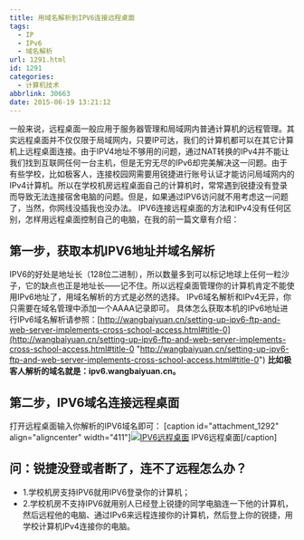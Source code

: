 ```yaml
---
title: 用域名解析到IPV6连接远程桌面
tags:
  - IP
  - IPv6
  - 域名解析
url: 1291.html
id: 1291
categories:
  - 计算机技术
abbrlink: 30663
date: 2015-06-19 13:21:12
---
```


一般来说，远程桌面一般应用于服务器管理和局域网内普通计算机的远程管理。其实远程桌面并不仅仅限于局域网内，只要IP可达，我们的计算机都可以在其它计算机上远程桌面连接。由于IPV4地址不够用的问题，通过NAT转换的IPv4并不能让我们找到互联网任何一台主机，但是无穷无尽的IPv6却完美解决这一问题。由于有些学校，比如极客人，连接校园网需要用锐捷进行账号认证才能访问局域网内的IPv4计算机。所以在学校机房远程桌面自己的计算机时，常常遇到锐捷没有登录而导致无法连接宿舍电脑的问题。但是，如果通过IPV6访问就不用考虑这一问题了，当然，你网线没插我也没办法。 IPV6连接远程桌面的方法和IPv4没有任何区别，怎样用远程桌面控制自己的电脑，在我的前一篇文章有介绍：

第一步，获取本机IPV6地址并域名解析
-------------------

IPV6的好处是地址长（128位二进制），所以数量多到可以标记地球上任何一粒沙子，它的缺点也正是地址长——记不住。所以远程桌面管理你的计算机肯定不能使用IPv6地址了，用域名解析的方式是必然的选择。 IPv6域名解析和IPv4无异，你只需要在域名管理中添加一个AAAA记录即可。 具体怎么获取本机的IPv6地址进行IPv6域名解析请参照：[http://wangbaiyuan.cn/setting-up-ipv6-ftp-and-web-server-implements-cross-school-access.html#title-0](http://wangbaiyuan.cn/setting-up-ipv6-ftp-and-web-server-implements-cross-school-access.html#title-0 "http://wangbaiyuan.cn/setting-up-ipv6-ftp-and-web-server-implements-cross-school-access.html#title-0") **比如极客人解析的域名就是：ipv6.wangbaiyuan.cn。**

第二步，IPV6域名连接远程桌面
----------------

打开远程桌面输入你解析的IPV6域名即可： \[caption id="attachment_1292" align="aligncenter" width="411"\][![IPV6远程桌面](http://wangbaiyuan.cn/wp-content/uploads/2015/06/wangbaiyuan.cn_2015-06-19_13-15-33.jpg)](http://wangbaiyuan.cn/wp-content/uploads/2015/06/wangbaiyuan.cn_2015-06-19_13-15-33.jpg) IPV6远程桌面\[/caption\]

问：锐捷没登或者断了，连不了远程怎么办？
--------------------

*   1.学校机房支持IPV6就用IPV6登录你的计算机；
*   2.学校机房不支持IPV6就用别人已经登上锐捷的同学电脑连一下他的计算机，然后远程他的电脑、通过IPv6来远程连接你的计算机，然后登上你的锐捷，用学校计算机IPv4连接你的电脑。